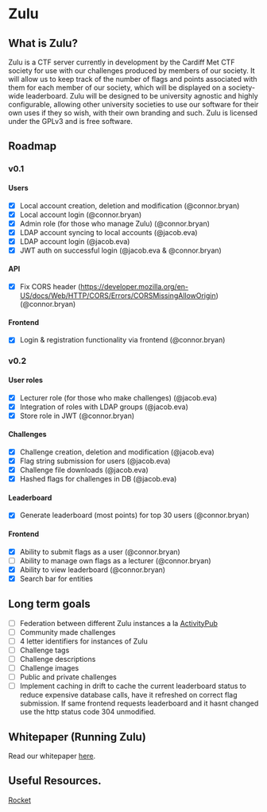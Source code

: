 # Zulu
## What is Zulu?
Zulu is a CTF server currently in development by the Cardiff Met CTF society
for use with our challenges produced by members of our society. It will allow
us to keep track of the number of flags and points associated with them for
each member of our society, which will be displayed on a society-wide
leaderboard. Zulu will be designed to be university agnostic and highly
configurable, allowing other university societies to use our software for their
own uses if they so wish, with their own branding and such. Zulu is licensed
under the GPLv3 and is free software.

## Roadmap
### v0.1
#### Users
* [x] Local account creation, deletion and modification (@connor.bryan)
* [x] Local account login (@connor.bryan)
* [x] Admin role (for those who manage Zulu) (@connor.bryan)
* [x] LDAP account syncing to local accounts (@jacob.eva)
* [x] LDAP account login (@jacob.eva)
* [x] JWT auth on successful login (@jacob.eva & @connor.bryan)

#### API
* [x] Fix CORS header (https://developer.mozilla.org/en-US/docs/Web/HTTP/CORS/Errors/CORSMissingAllowOrigin) (@connor.bryan)

#### Frontend
* [x] Login & registration functionality via frontend (@connor.bryan)
### v0.2
#### User roles
* [x] Lecturer role (for those who make challenges) (@jacob.eva)
* [x] Integration of roles with LDAP groups (@jacob.eva)
* [x] Store role in JWT (@connor.bryan)

#### Challenges
* [x] Challenge creation, deletion and modification (@jacob.eva)
* [x] Flag string submission for users (@jacob.eva)
* [x] Challenge file downloads (@jacob.eva)
* [x] Hashed flags for challenges in DB (@jacob.eva)

#### Leaderboard
* [x] Generate leaderboard (most points) for top 30 users (@connor.bryan)

#### Frontend
* [x] Ability to submit flags as a user (@connor.bryan)
* [ ] Ability to manage own flags as a lecturer (@connor.bryan)
* [x] Ability to view leaderboard (@connor.bryan)
* [x] Search bar for entities

## Long term goals
* [ ] Federation between different Zulu instances a la [ActivityPub](https://activitypub.rocks/)
* [ ] Community made challenges
* [ ] 4 letter identifiers for instances of Zulu
* [ ] Challenge tags
* [ ] Challenge descriptions
* [ ] Challenge images
* [ ] Public and private challenges
* [ ] Implement caching in drift to cache the current leaderboard status to reduce
expensive database calls, have it refreshed on correct flag submission.
If same frontend requests leaderboard and it hasnt changed use the http status
code 304 unmodified.

## Whitepaper (Running Zulu)
Read our whitepaper [here](files/whitepaper.pdf).

## Useful Resources.
[Rocket](https://rocket.rs/)
